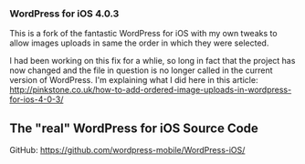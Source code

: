### WordPress for iOS 4.0.3

This is a fork of the fantastic WordPress for iOS with my own tweaks to allow images uploads in same the order in which they were selected.

I had been working on this fix for a whlie, so long in fact that the project has now changed and the file in question is no longer called in the current version of WordPress. I'm explaining what I did here in this article: http://pinkstone.co.uk/how-to-add-ordered-image-uploads-in-wordpress-for-ios-4-0-3/

## The "real" WordPress for iOS Source Code

GitHub: https://github.com/wordpress-mobile/WordPress-iOS/

